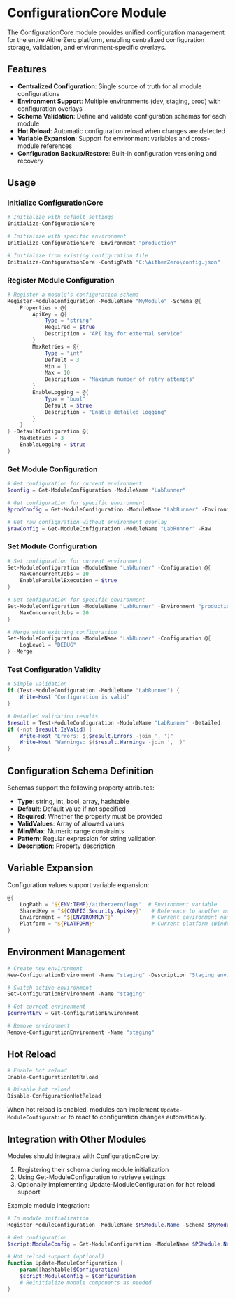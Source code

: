 # ConfigurationCore Module

The ConfigurationCore module provides unified configuration management for the entire AitherZero platform, enabling centralized configuration storage, validation, and environment-specific overlays.

## Features

- **Centralized Configuration**: Single source of truth for all module configurations
- **Environment Support**: Multiple environments (dev, staging, prod) with configuration overlays
- **Schema Validation**: Define and validate configuration schemas for each module
- **Hot Reload**: Automatic configuration reload when changes are detected
- **Variable Expansion**: Support for environment variables and cross-module references
- **Configuration Backup/Restore**: Built-in configuration versioning and recovery

## Usage

### Initialize ConfigurationCore

```powershell
# Initialize with default settings
Initialize-ConfigurationCore

# Initialize with specific environment
Initialize-ConfigurationCore -Environment "production"

# Initialize from existing configuration file
Initialize-ConfigurationCore -ConfigPath "C:\AitherZero\config.json"
```

### Register Module Configuration

```powershell
# Register a module's configuration schema
Register-ModuleConfiguration -ModuleName "MyModule" -Schema @{
    Properties = @{
        ApiKey = @{
            Type = "string"
            Required = $true
            Description = "API key for external service"
        }
        MaxRetries = @{
            Type = "int"
            Default = 3
            Min = 1
            Max = 10
            Description = "Maximum number of retry attempts"
        }
        EnableLogging = @{
            Type = "bool"
            Default = $true
            Description = "Enable detailed logging"
        }
    }
} -DefaultConfiguration @{
    MaxRetries = 3
    EnableLogging = $true
}
```

### Get Module Configuration

```powershell
# Get configuration for current environment
$config = Get-ModuleConfiguration -ModuleName "LabRunner"

# Get configuration for specific environment
$prodConfig = Get-ModuleConfiguration -ModuleName "LabRunner" -Environment "production"

# Get raw configuration without environment overlay
$rawConfig = Get-ModuleConfiguration -ModuleName "LabRunner" -Raw
```

### Set Module Configuration

```powershell
# Set configuration for current environment
Set-ModuleConfiguration -ModuleName "LabRunner" -Configuration @{
    MaxConcurrentJobs = 10
    EnableParallelExecution = $true
}

# Set configuration for specific environment
Set-ModuleConfiguration -ModuleName "LabRunner" -Environment "production" -Configuration @{
    MaxConcurrentJobs = 20
}

# Merge with existing configuration
Set-ModuleConfiguration -ModuleName "LabRunner" -Configuration @{
    LogLevel = "DEBUG"
} -Merge
```

### Test Configuration Validity

```powershell
# Simple validation
if (Test-ModuleConfiguration -ModuleName "LabRunner") {
    Write-Host "Configuration is valid"
}

# Detailed validation results
$result = Test-ModuleConfiguration -ModuleName "LabRunner" -Detailed
if (-not $result.IsValid) {
    Write-Host "Errors: $($result.Errors -join ', ')"
    Write-Host "Warnings: $($result.Warnings -join ', ')"
}
```

## Configuration Schema Definition

Schemas support the following property attributes:

- **Type**: string, int, bool, array, hashtable
- **Default**: Default value if not specified
- **Required**: Whether the property must be provided
- **ValidValues**: Array of allowed values
- **Min/Max**: Numeric range constraints
- **Pattern**: Regular expression for string validation
- **Description**: Property description

## Variable Expansion

Configuration values support variable expansion:

```powershell
@{
    LogPath = "${ENV:TEMP}/aitherzero/logs"  # Environment variable
    SharedKey = "${CONFIG:Security.ApiKey}"   # Reference to another module's config
    Environment = "${ENVIRONMENT}"            # Current environment name
    Platform = "${PLATFORM}"                  # Current platform (Windows/Linux/macOS)
}
```

## Environment Management

```powershell
# Create new environment
New-ConfigurationEnvironment -Name "staging" -Description "Staging environment"

# Switch active environment
Set-ConfigurationEnvironment -Name "staging"

# Get current environment
$currentEnv = Get-ConfigurationEnvironment

# Remove environment
Remove-ConfigurationEnvironment -Name "staging"
```

## Hot Reload

```powershell
# Enable hot reload
Enable-ConfigurationHotReload

# Disable hot reload
Disable-ConfigurationHotReload
```

When hot reload is enabled, modules can implement `Update-ModuleConfiguration` to react to configuration changes automatically.

## Integration with Other Modules

Modules should integrate with ConfigurationCore by:

1. Registering their schema during module initialization
2. Using Get-ModuleConfiguration to retrieve settings
3. Optionally implementing Update-ModuleConfiguration for hot reload support

Example module integration:

```powershell
# In module initialization
Register-ModuleConfiguration -ModuleName $PSModule.Name -Schema $MyModuleSchema

# Get configuration
$script:ModuleConfig = Get-ModuleConfiguration -ModuleName $PSModule.Name

# Hot reload support (optional)
function Update-ModuleConfiguration {
    param([hashtable]$Configuration)
    $script:ModuleConfig = $Configuration
    # Reinitialize module components as needed
}
```